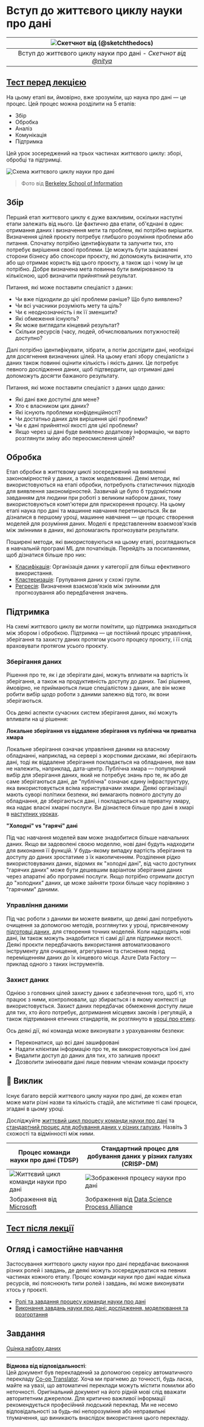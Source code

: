 <!--
CO_OP_TRANSLATOR_METADATA:
{
  "original_hash": "07478c2092203a69087b9c76b1f4dd56",
  "translation_date": "2025-09-05T19:55:50+00:00",
  "source_file": "4-Data-Science-Lifecycle/14-Introduction/README.md",
  "language_code": "uk"
}
-->
# Вступ до життєвого циклу науки про дані

|![Скетчнот від [(@sketchthedocs)](https://sketchthedocs.dev)](../../sketchnotes/14-DataScience-Lifecycle.png)|
|:---:|
| Вступ до життєвого циклу науки про дані - _Скетчнот від [@nitya](https://twitter.com/nitya)_ |

## [Тест перед лекцією](https://ff-quizzes.netlify.app/en/ds/quiz/26)

На цьому етапі ви, ймовірно, вже зрозуміли, що наука про дані — це процес. Цей процес можна розділити на 5 етапів:

- Збір
- Обробка
- Аналіз
- Комунікація
- Підтримка

Цей урок зосереджений на трьох частинах життєвого циклу: зборі, обробці та підтримці.

![Схема життєвого циклу науки про дані](../../../../4-Data-Science-Lifecycle/14-Introduction/images/data-science-lifecycle.jpg)  
> Фото від [Berkeley School of Information](https://ischoolonline.berkeley.edu/data-science/what-is-data-science/)

## Збір

Перший етап життєвого циклу є дуже важливим, оскільки наступні етапи залежать від нього. Це фактично два етапи, об'єднані в один: отримання даних і визначення мети та проблем, які потрібно вирішити.  
Визначення цілей проєкту потребує глибшого розуміння проблеми або питання. Спочатку потрібно ідентифікувати та залучити тих, хто потребує вирішення своєї проблеми. Це можуть бути зацікавлені сторони бізнесу або спонсори проєкту, які допоможуть визначити, хто або що отримає користь від цього проєкту, а також що і чому їм це потрібно. Добре визначена мета повинна бути вимірюваною та кількісною, щоб визначити прийнятний результат.

Питання, які може поставити спеціаліст з даних:
- Чи вже підходили до цієї проблеми раніше? Що було виявлено?
- Чи всі учасники розуміють мету та ціль?
- Чи є неоднозначність і як її зменшити?
- Які обмеження існують?
- Як може виглядати кінцевий результат?
- Скільки ресурсів (часу, людей, обчислювальних потужностей) доступно?

Далі потрібно ідентифікувати, зібрати, а потім дослідити дані, необхідні для досягнення визначених цілей. На цьому етапі збору спеціалісти з даних також повинні оцінити кількість і якість даних. Це потребує певного дослідження даних, щоб підтвердити, що отримані дані допоможуть досягти бажаного результату.

Питання, які може поставити спеціаліст з даних щодо даних:
- Які дані вже доступні для мене?
- Хто є власником цих даних?
- Які існують проблеми конфіденційності?
- Чи достатньо даних для вирішення цієї проблеми?
- Чи є дані прийнятної якості для цієї проблеми?
- Якщо через ці дані буде виявлено додаткову інформацію, чи варто розглянути зміну або переосмислення цілей?

## Обробка

Етап обробки в життєвому циклі зосереджений на виявленні закономірностей у даних, а також моделюванні. Деякі методи, які використовуються на етапі обробки, потребують статистичних підходів для виявлення закономірностей. Зазвичай це було б трудомістким завданням для людини при роботі з великим набором даних, тому використовуються комп'ютери для прискорення процесу. На цьому етапі наука про дані та машинне навчання перетинаються. Як ви дізналися в першому уроці, машинне навчання — це процес створення моделей для розуміння даних. Моделі є представленням взаємозв'язків між змінними в даних, які допомагають прогнозувати результати.

Поширені методи, які використовуються на цьому етапі, розглядаються в навчальній програмі ML для початківців. Перейдіть за посиланнями, щоб дізнатися більше про них:

- [Класифікація](https://github.com/microsoft/ML-For-Beginners/tree/main/4-Classification): Організація даних у категорії для більш ефективного використання.
- [Кластеризація](https://github.com/microsoft/ML-For-Beginners/tree/main/5-Clustering): Групування даних у схожі групи.
- [Регресія](https://github.com/microsoft/ML-For-Beginners/tree/main/2-Regression): Визначення взаємозв'язків між змінними для прогнозування або передбачення значень.

## Підтримка

На схемі життєвого циклу ви могли помітити, що підтримка знаходиться між збором і обробкою. Підтримка — це постійний процес управління, зберігання та захисту даних протягом усього процесу проєкту, і її слід враховувати протягом усього проєкту.

### Зберігання даних

Рішення про те, як і де зберігати дані, можуть впливати на вартість їх зберігання, а також на продуктивність доступу до даних. Такі рішення, ймовірно, не приймаються лише спеціалістом з даних, але він може робити вибір щодо роботи з даними залежно від того, як вони зберігаються.

Ось деякі аспекти сучасних систем зберігання даних, які можуть впливати на ці рішення:

**Локальне зберігання vs віддалене зберігання vs публічна чи приватна хмара**

Локальне зберігання означає управління даними на власному обладнанні, наприклад, на сервері з жорсткими дисками, які зберігають дані, тоді як віддалене зберігання покладається на обладнання, яке вам не належить, наприклад, дата-центр. Публічна хмара — популярний вибір для зберігання даних, який не потребує знань про те, як або де саме зберігаються дані, де "публічна" означає єдину інфраструктуру, яка використовується всіма користувачами хмари. Деякі організації мають суворі політики безпеки, які вимагають повного доступу до обладнання, де зберігаються дані, і покладаються на приватну хмару, яка надає власні хмарні послуги. Ви дізнаєтеся більше про дані в хмарі в [наступних уроках](https://github.com/microsoft/Data-Science-For-Beginners/tree/main/5-Data-Science-In-Cloud).

**"Холодні" vs "гарячі" дані**

Під час навчання моделей вам може знадобитися більше навчальних даних. Якщо ви задоволені своєю моделлю, нові дані будуть надходити для виконання її функцій. У будь-якому випадку вартість зберігання та доступу до даних зростатиме з їх накопиченням. Розділення рідко використовуваних даних, відомих як "холодні дані", від часто доступних "гарячих даних" може бути дешевшим варіантом зберігання даних через апаратні або програмні послуги. Якщо потрібно отримати доступ до "холодних" даних, це може зайняти трохи більше часу порівняно з "гарячими" даними.

### Управління даними

Під час роботи з даними ви можете виявити, що деякі дані потребують очищення за допомогою методів, розглянутих у уроці, присвяченому [підготовці даних](https://github.com/microsoft/Data-Science-For-Beginners/tree/main/2-Working-With-Data/08-data-preparation), для створення точних моделей. Коли надходять нові дані, їм також можуть знадобитися ті самі дії для підтримки якості. Деякі проєкти передбачають використання автоматизованого інструменту для очищення, агрегування та стиснення перед переміщенням даних до їх кінцевого місця. Azure Data Factory — приклад одного з таких інструментів.

### Захист даних

Однією з головних цілей захисту даних є забезпечення того, щоб ті, хто працює з ними, контролювали, що збирається і в якому контексті це використовується. Захист даних передбачає обмеження доступу лише для тих, хто його потребує, дотримання місцевих законів і регуляцій, а також підтримання етичних стандартів, як розглянуто в [уроці про етику](https://github.com/microsoft/Data-Science-For-Beginners/tree/main/1-Introduction/02-ethics).

Ось деякі дії, які команда може виконувати з урахуванням безпеки:
- Переконатися, що всі дані зашифровані
- Надати клієнтам інформацію про те, як використовуються їхні дані
- Видалити доступ до даних для тих, хто залишив проєкт
- Дозволити змінювати дані лише певним членам команди проєкту

## 🚀 Виклик

Існує багато версій життєвого циклу науки про дані, де кожен етап може мати різні назви та кількість стадій, але міститиме ті самі процеси, згадані в цьому уроці.

Досліджуйте [життєвий цикл процесу команди науки про дані](https://docs.microsoft.com/en-us/azure/architecture/data-science-process/lifecycle) та [стандартний процес для добування даних у різних галузях](https://www.datascience-pm.com/crisp-dm-2/). Назвіть 3 схожості та відмінності між ними.

|Процес команди науки про дані (TDSP)|Стандартний процес для добування даних у різних галузях (CRISP-DM)|
|--|--|
|![Життєвий цикл команди науки про дані](../../../../4-Data-Science-Lifecycle/14-Introduction/images/tdsp-lifecycle2.png) | ![Зображення процесу науки про дані](../../../../4-Data-Science-Lifecycle/14-Introduction/images/CRISP-DM.png) |
| Зображення від [Microsoft](https://docs.microsoft.comazure/architecture/data-science-process/lifecycle) | Зображення від [Data Science Process Alliance](https://www.datascience-pm.com/crisp-dm-2/) |

## [Тест після лекції](https://ff-quizzes.netlify.app/en/ds/quiz/27)

## Огляд і самостійне навчання

Застосування життєвого циклу науки про дані передбачає виконання різних ролей і завдань, де деякі можуть зосереджуватися на певних частинах кожного етапу. Процес команди науки про дані надає кілька ресурсів, які пояснюють типи ролей і завдань, які може виконувати хтось у проєкті.

* [Ролі та завдання процесу команди науки про дані](https://docs.microsoft.com/en-us/azure/architecture/data-science-process/roles-tasks)
* [Виконання завдань науки про дані: дослідження, моделювання та розгортання](https://docs.microsoft.com/en-us/azure/architecture/data-science-process/execute-data-science-tasks)

## Завдання

[Оцінка набору даних](assignment.md)

---

**Відмова від відповідальності**:  
Цей документ був перекладений за допомогою сервісу автоматичного перекладу [Co-op Translator](https://github.com/Azure/co-op-translator). Хоча ми прагнемо до точності, будь ласка, майте на увазі, що автоматичні переклади можуть містити помилки або неточності. Оригінальний документ на його рідній мові слід вважати авторитетним джерелом. Для критично важливої інформації рекомендується професійний людський переклад. Ми не несемо відповідальності за будь-які непорозуміння або неправильні тлумачення, що виникають внаслідок використання цього перекладу.